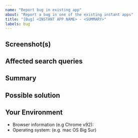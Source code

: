 ```yaml
---
name: "Report bug in existing app"
about: "Report a bug in one of the existing instant apps"
title: "[Bug] <INSTANT APP NAME> - <SUMMARY>"
labels: bug
---
```


## Screenshot(s)

<!-- Screenshots are a great way to report bugs visually! -->

## Affected search queries

<!-- Could you write one or some search queries where any user can spot this bug? -->

## Summary

<!-- Please describe in detail what the current behavior is and what the expected behavior should be. -->

## Possible solution

<!-- All apps are open source in the repository! Feel free to suggest changes if you are curious! -->

## Your Environment

- Browser information (e.g Chrome v92):
- Operating system: (e.g. mac OS Big Sur)
